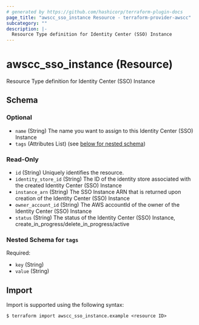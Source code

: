 ```yaml
---
# generated by https://github.com/hashicorp/terraform-plugin-docs
page_title: "awscc_sso_instance Resource - terraform-provider-awscc"
subcategory: ""
description: |-
  Resource Type definition for Identity Center (SSO) Instance
---
```


# awscc_sso_instance (Resource)

Resource Type definition for Identity Center (SSO) Instance



<!-- schema generated by tfplugindocs -->
## Schema

### Optional

- `name` (String) The name you want to assign to this Identity Center (SSO) Instance
- `tags` (Attributes List) (see [below for nested schema](#nestedatt--tags))

### Read-Only

- `id` (String) Uniquely identifies the resource.
- `identity_store_id` (String) The ID of the identity store associated with the created Identity Center (SSO) Instance
- `instance_arn` (String) The SSO Instance ARN that is returned upon creation of the Identity Center (SSO) Instance
- `owner_account_id` (String) The AWS accountId of the owner of the Identity Center (SSO) Instance
- `status` (String) The status of the Identity Center (SSO) Instance, create_in_progress/delete_in_progress/active

<a id="nestedatt--tags"></a>
### Nested Schema for `tags`

Required:

- `key` (String)
- `value` (String)

## Import

Import is supported using the following syntax:

```shell
$ terraform import awscc_sso_instance.example <resource ID>
```
